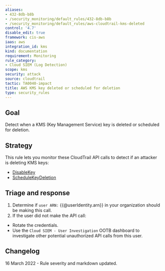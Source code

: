```yaml
---
aliases:
- 432-8db-b8b
- /security_monitoring/default_rules/432-8db-b8b
- /security_monitoring/default_rules/aws-cloudtrail-kms-deleted
control: '4.7'
disable_edit: true
framework: cis-aws
iaas: aws
integration_id: kms
kind: documentation
requirement: Monitoring
rule_category:
- Cloud SIEM (Log Detection)
scope: kms
security: attack
source: cloudtrail
tactic: TA0040-impact
title: AWS KMS key deleted or scheduled for deletion
type: security_rules
---
```


## Goal
Detect when a KMS (Key Management Service) key is deleted or scheduled for deletion.

## Strategy
This rule lets you monitor these CloudTrail API calls to detect if an attacker is deleting KMS keys:
* [DisableKey][1]
* [ScheduleKeyDeletion][2]

## Triage and response
1. Determine if `user ARN:` {{@userIdentity.arn}} in your organization should be making this call.
2. If the user did not make the API call:
 * Rotate the credentials.
 * Use the `Cloud SIEM - User Investigation` OOTB dashboard to investigate other potential unauthorized API calls from this user.

[1]: https://docs.aws.amazon.com/kms/latest/APIReference/API_DisableKey.html
[2]: https://docs.aws.amazon.com/kms/latest/APIReference/API_ScheduleKeyDeletion.html 

## Changelog
16 March 2022 - Rule severity and markdown updated.
